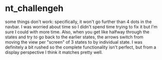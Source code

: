# nt_challengeh

some things don't work: specifically, it won't go further than 4 dots in the navbar. I was worried about time so I didn't spend time trying to fix it but I'm sure I could with more time. Also, when you get like halfway through the states and try to go back to the earlier states, the arrows switch from moving the view per "screen" of 3 states to by individual state. I was definitely  a bit rushed so the complete functionality isn't perfect, but from a display perspective I think it matches pretty well.
